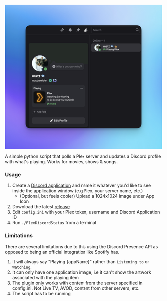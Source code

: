 ![Plex Discord Status](readme.png)

A simple python script that polls a Plex server and updates a Discord profile with what's playing. Works for movies, shows & songs. 

### Usage
1. Create a [Discord application](https://discord.com/developers) and name it whatever you'd like to see inside the application window (e.g Plex, your server name, etc.)
	* (Optional, but feels cooler) Upload a 1024x1024 image under App Icon
2. Download the latest [release](https://github.com/matthewlyle/plex-discord-status/releases)
3. Edit `config.ini` with your Plex token, username and Discord Application ID 
4. Run `./PlexDiscordStatus` from a terminal 

### Limitations 
There are several limitations due to this using the Discord Presence API as opposed to being an official integration like Spotify has.

1. It will always say "Playing {appName}" rather than `Listening to` or `Watching`. 
2. It can only have one application image, i.e it can't show the artwork associated with the playing item 
3. The plugin only works with content from the server specified in config.ini. Not Live TV, AVOD, content from other servers, etc. 
4. The script has to be running



